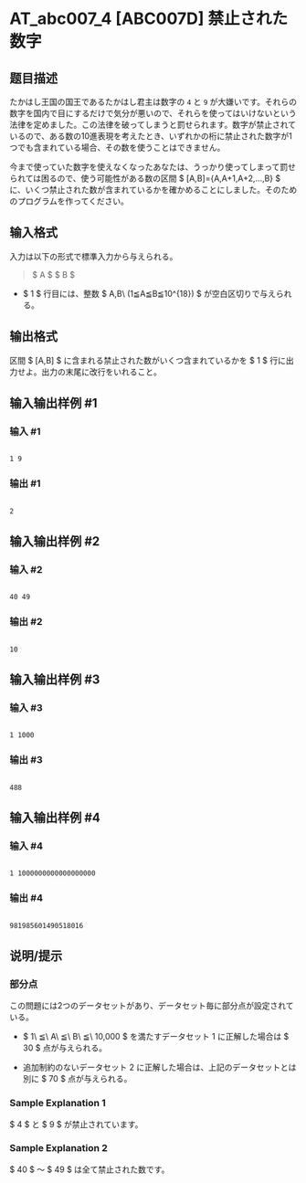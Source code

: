 # AT_abc007_4 [ABC007D] 禁止された数字

## 题目描述

[problemUrl]: https://atcoder.jp/contests/abc007/tasks/abc007_4

たかはし王国の国王であるたかはし君主は数字の `4` と `9` が大嫌いです。それらの数字を国内で目にするだけで気分が悪いので、それらを使ってはいけないという法律を定めました。この法律を破ってしまうと罰せられます。数字が禁止されているので、ある数の10進表現を考えたとき、いずれかの桁に禁止された数字が1つでも含まれている場合、その数を使うことはできません。

今まで使っていた数字を使えなくなったあなたは、うっかり使ってしまって罰せられては困るので、使う可能性がある数の区間 $ [A,B]=\{A,A+1,A+2,...,B\} $ に、いくつ禁止された数が含まれているかを確かめることにしました。そのためのプログラムを作ってください。

## 输入格式

入力は以下の形式で標準入力から与えられる。

> $ A $ $ B $

- $ 1 $ 行目には、整数 $ A,B\ (1≦A≦B≦10^{18}) $ が空白区切りで与えられる。

## 输出格式

区間 $ [A,B] $ に含まれる禁止された数がいくつ含まれているかを $ 1 $ 行に出力せよ。出力の末尾に改行をいれること。

## 输入输出样例 #1

### 输入 #1

```
1 9
```

### 输出 #1

```
2
```

## 输入输出样例 #2

### 输入 #2

```
40 49
```

### 输出 #2

```
10
```

## 输入输出样例 #3

### 输入 #3

```
1 1000
```

### 输出 #3

```
488
```

## 输入输出样例 #4

### 输入 #4

```
1 1000000000000000000
```

### 输出 #4

```
981985601490518016
```

## 说明/提示

### 部分点

この問題には2つのデータセットがあり、データセット毎に部分点が設定されている。

- $ 1\ ≦\ A\ ≦\ B\ ≦\ 10,000 $ を満たすデータセット 1 に正解した場合は $ 30 $ 点が与えられる。
- 追加制約のないデータセット 2 に正解した場合は、上記のデータセットとは別に $ 70 $ 点が与えられる。

### Sample Explanation 1

$ 4 $ と $ 9 $ が禁止されています。

### Sample Explanation 2

$ 40 $ ～ $ 49 $ は全て禁止された数です。